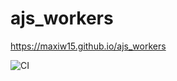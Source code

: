 # ajs_workers

https://maxiw15.github.io/ajs_workers

![CI](https://github.com/maxiw15/ajs_workers/actions/workflows/web.yml/badge.svg)
